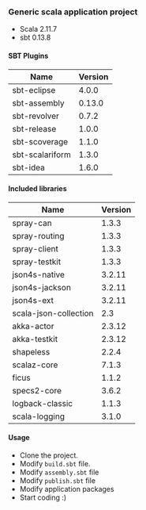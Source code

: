 ### Generic scala application project 

+ Scala 2.11.7
+ sbt 0.13.8

#### SBT Plugins

|       Name      | Version |
|-----------------|---------|
| sbt-eclipse     | 4.0.0   |
| sbt-assembly    | 0.13.0  |
| sbt-revolver    | 0.7.2   |
| sbt-release     | 1.0.0   |
| sbt-scoverage   | 1.1.0   |
| sbt-scalariform | 1.3.0   |
| sbt-idea        | 1.6.0   |


#### Included libraries

|      Name     | Version |
|---------------|---------|
| spray-can     | 1.3.3   |
| spray-routing | 1.3.3   |
| spray-client  | 1.3.3   |
| spray-testkit | 1.3.3   |
| json4s-native | 3.2.11  |
| json4s-jackson| 3.2.11  |
| json4s-ext    | 3.2.11  |
| scala-json-collection | 2.3  |
| akka-actor    | 2.3.12  |
| akka-testkit  | 2.3.12  |
| shapeless     | 2.2.4   |
| scalaz-core   | 7.1.3   |
| ficus         | 1.1.2   |
| specs2-core   | 3.6.2   |
| logback-classic | 1.1.3 |
| scala-logging | 3.1.0   |

#### Usage
+ Clone the project.
+ Modify `build.sbt` file.
+ Modify `assembly.sbt` file
+ Modify `publish.sbt` file
+ Modify application packages
+ Start coding :)